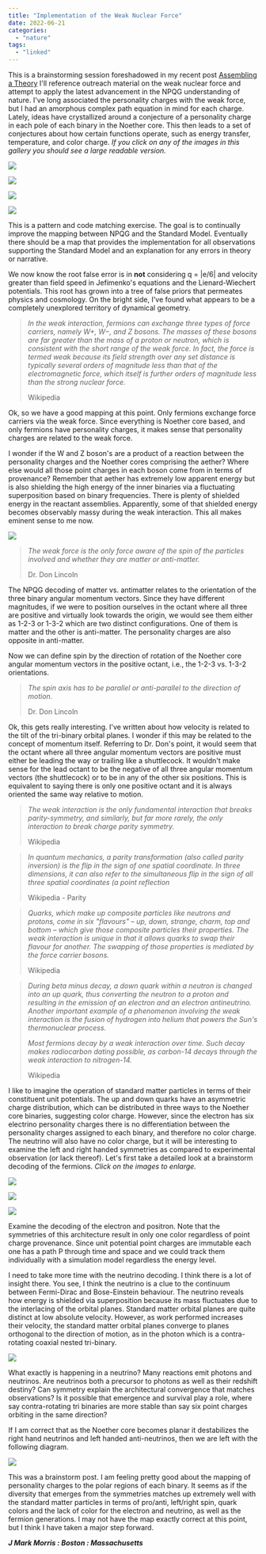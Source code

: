 ```yaml
---
title: "Implementation of the Weak Nuclear Force"
date: 2022-06-21
categories: 
  - "nature"
tags: 
  - "linked"
---
```


This is a brainstorming session foreshadowed in my recent post [Assembling a Theory](https://johnmarkmorris.com/2022/06/07/assembling-a-theory/) I'll reference outreach material on the weak nuclear force and attempt to apply the latest advancement in the NPQG understanding of nature. I've long associated the personality charges with the weak force, but I had an amorphous complex path equation in mind for each charge. Lately, ideas have crystallized around a conjecture of a personality charge in each pole of each binary in the Noether core. This then leads to a set of conjectures about how certain functions operate, such as energy transfer, temperature, and color charge. _If you click on any of the images in this gallery you should see a large readable version._

![](images/polar-1.png)

![](images/color.png)

![](images/tribinarypersonality.png)

![](images/nestedfermionarchitecture.png)

This is a pattern and code matching exercise. The goal is to continually improve the mapping between NPQG and the Standard Model. Eventually there should be a map that provides the implementation for all observations supporting the Standard Model and an explanation for any errors in theory or narrative.

We now know the root false error is in **not** considering q = |e/6| and velocity greater than field speed in Jefimenko's equations and the Lienard-Wiechert potentials. This root has grown into a tree of false priors that permeates physics and cosmology. On the bright side, I've found what appears to be a completely unexplored territory of dynamical geometry.

> _In the weak interaction, fermions can exchange three types of force carriers, namely W+, W−, and Z bosons. The masses of these bosons are far greater than the mass of a proton or neutron, which is consistent with the short range of the weak force. In fact, the force is termed weak because its field strength over any set distance is typically several orders of magnitude less than that of the electromagnetic force, which itself is further orders of magnitude less than the strong nuclear force._
> 
> Wikipedia

Ok, so we have a good mapping at this point. Only fermions exchange force carriers via the weak force. Since everything is Noether core based, and only fermions have personality charges, it makes sense that personality charges are related to the weak force.

I wonder if the W and Z boson's are a product of a reaction between the personality charges and the Noether cores comprising the aether? Where else would all those point charges in each boson come from in terms of provenance? Remember that aether has extremely low apparent energy but is also shielding the high energy of the inner binaries via a fluctuating superposition based on binary frequencies. There is plenty of shielded energy in the reactant assemblies. Apparently, some of that shielded energy becomes observably massy during the weak interaction. This all makes eminent sense to me now.

![](images/standard-model-update-1.png)

> _The weak force is the only force aware of the spin of the particles involved and whether they are matter or anti-matter._
> 
> Dr. Don Lincoln

The NPQG decoding of matter vs. antimatter relates to the orientation of the three binary angular momentum vectors. Since they have different magnitudes, if we were to position ourselves in the octant where all three are positive and virtually look towards the origin, we would see them either as 1-2-3 or 1-3-2 which are two distinct configurations. One of them is matter and the other is anti-matter. The personality charges are also opposite in anti-matter.

Now we can define spin by the direction of rotation of the Noether core angular momentum vectors in the positive octant, i.e., the 1-2-3 vs. 1-3-2 orientations.

> _The spin axis has to be parallel or anti-parallel to the direction of motion._
> 
> Dr. Don Lincoln

Ok, this gets really interesting. I've written about how velocity is related to the tilt of the tri-binary orbital planes. I wonder if this may be related to the concept of momentum itself. Referring to Dr. Don's point, it would seem that the octant where all three angular momentum vectors are positive must either be leading the way or trailing like a shuttlecock. It wouldn't make sense for the lead octant to be the negative of all three angular momentum vectors (the shuttlecock) or to be in any of the other six positions. This is equivalent to saying there is only one positive octant and it is always oriented the same way relative to motion.

> _The weak interaction is the only fundamental interaction that breaks parity-symmetry, and similarly, but far more rarely, the only interaction to break charge parity symmetry._
> 
> Wikipedia

> _In quantum mechanics, a parity transformation (also called parity inversion) is the flip in the sign of one spatial coordinate. In three dimensions, it can also refer to the simultaneous flip in the sign of all three spatial coordinates (a point reflection_
> 
> Wikipedia - Parity

> _Quarks, which make up composite particles like neutrons and protons, come in six "flavours" – up, down, strange, charm, top and bottom – which give those composite particles their properties. The weak interaction is unique in that it allows quarks to swap their flavour for another. The swapping of those properties is mediated by the force carrier bosons._
> 
> Wikipedia

> _During beta minus decay, a down quark within a neutron is changed into an up quark, thus converting the neutron to a proton and resulting in the emission of an electron and an electron antineutrino. Another important example of a phenomenon involving the weak interaction is the fusion of hydrogen into helium that powers the Sun's thermonuclear process._
> 
> _Most fermions decay by a weak interaction over time. Such decay makes radiocarbon dating possible, as carbon-14 decays through the weak interaction to nitrogen-14._
> 
> Wikipedia

I like to imagine the operation of standard matter particles in terms of their constituent unit potentials. The up and down quarks have an asymmetric charge distribution, which can be distributed in three ways to the Noether core binaries, suggesting color charge. However, since the electron has six electrino personality charges there is no differentiation between the personality charges assigned to each binary, and therefore no color charge. The neutrino will also have no color charge, but it will be interesting to examine the left and right handed symmetries as compared to experimental observation (or lack thereof). Let's first take a detailed look at a brainstorm decoding of the fermions. _Click on the images to enlarge._

![](images/up-decoded.png?w=1024)

![](images/electron-decoded.png?w=1024)

![](images/down-decoded.png?w=1024)

Examine the decoding of the electron and positron. Note that the symmetries of this architecture result in only one color regardless of point charge provenance. Since unit potential point charges are immutable each one has a path P through time and space and we could track them individually with a simulation model regardless the energy level.

I need to take more time with the neutrino decoding. I think there is a lot of insight there. You see, I think the neutrino is a clue to the continuum between Fermi-Dirac and Bose-Einstein behaviour. The neutrino reveals how energy is shielded via superposition because its mass fluctuates due to the interlacing of the orbital planes. Standard matter orbital planes are quite distinct at low absolute velocity. However, as work performed increases their velocity, the standard matter orbital planes converge to planes orthogonal to the direction of motion, as in the photon which is a contra-rotating coaxial nested tri-binary.

![](images/neutrino-decoded.png)

What exactly is happening in a neutrino? Many reactions emit photons and neutrinos. Are neutrinos both a precursor to photons as well as their redshift destiny? Can symmetry explain the architectural convergence that matches observations? Is it possible that emergence and survival play a role, where say contra-rotating tri binaries are more stable than say six point charges orbiting in the same direction?

If I am correct that as the Noether core becomes planar it destabilizes the right hand neutrinos and left handed anti-neutrinos, then we are left with the following diagram.

![](images/neutrino-decoded-1.png)

This was a brainstorm post. I am feeling pretty good about the mapping of personality charges to the polar regions of each binary. It seems as if the diversity that emerges from the symmetries matches up extremely well with the standard matter particles in terms of pro/anti, left/right spin, quark colors and the lack of color for the electron and neutrino, as well as the fermion generations. I may not have the map exactly correct at this point, but I think I have taken a major step forward.

**_J Mark Morris : Boston : Massachusetts_**
